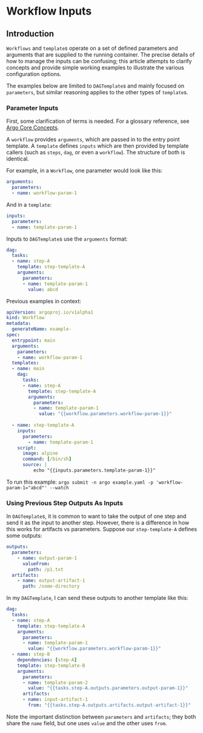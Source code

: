 # Workflow Inputs

## Introduction

`Workflows` and `template`s operate on a set of defined parameters and arguments that are supplied to the running container. The precise details of how to manage the inputs can be confusing; this article attempts to clarify concepts and provide simple working examples to illustrate the various configuration options.

The examples below are limited to `DAGTemplate`s and mainly focused on `parameters`, but similar reasoning applies to the other types of `template`s.

### Parameter Inputs

First, some clarification of terms is needed. For a glossary reference, see [Argo Core Concepts](workflow-concepts.md).

A `workflow` provides `arguments`, which are passed in to the entry point template. A `template` defines `inputs` which are then provided by template callers (such as `steps`, `dag`, or even a `workflow`). The structure of both is identical.

For example, in a `Workflow`, one parameter would look like this:

```yaml
arguments:
  parameters:
  - name: workflow-param-1
```

And in a `template`:

```yaml
inputs:
  parameters:
  - name: template-param-1
```

Inputs to `DAGTemplate`s use the `arguments` format:

```yaml
dag:
  tasks:
  - name: step-A
    template: step-template-A
    arguments:
      parameters:
      - name: template-param-1
        value: abcd
```

Previous examples in context:

```yaml
apiVersion: argoproj.io/v1alpha1
kind: Workflow
metadata:
  generateName: example-
spec:
  entrypoint: main
  arguments:
    parameters:
    - name: workflow-param-1
  templates:
  - name: main
    dag:
      tasks:
      - name: step-A 
        template: step-template-A
        arguments:
          parameters:
          - name: template-param-1
            value: "{{workflow.parameters.workflow-param-1}}"
 
  - name: step-template-A
    inputs:
      parameters:
        - name: template-param-1
    script:
      image: alpine
      command: [/bin/sh]
      source: |
          echo "{{inputs.parameters.template-param-1}}"
```

To run this example: `argo submit -n argo example.yaml -p 'workflow-param-1="abcd"' --watch`

### Using Previous Step Outputs As Inputs

In `DAGTemplate`s, it is common to want to take the output of one step and send it as the input to another step. However, there is a difference in how this works for artifacts vs parameters. Suppose our `step-template-A` defines some outputs:

```yaml
outputs:
  parameters:
    - name: output-param-1
      valueFrom:
        path: /p1.txt
  artifacts:
    - name: output-artifact-1
      path: /some-directory
```

In my `DAGTemplate`, I can send these outputs to another template like this:

```yaml
dag:
  tasks:
  - name: step-A 
    template: step-template-A
    arguments:
      parameters:
      - name: template-param-1
        value: "{{workflow.parameters.workflow-param-1}}"
  - name: step-B
    dependencies: [step-A]
    template: step-template-B
    arguments:
      parameters:
      - name: template-param-2
        value: "{{tasks.step-A.outputs.parameters.output-param-1}}"
      artifacts:
      - name: input-artifact-1
        from: "{{tasks.step-A.outputs.artifacts.output-artifact-1}}"
```

Note the important distinction between `parameters` and `artifacts`; they both share the `name` field, but one uses `value` and the other uses `from`.
